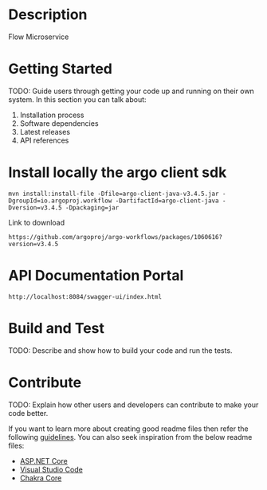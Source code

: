 # Description
Flow Microservice

# Getting Started
TODO: Guide users through getting your code up and running on their own system. In this section you can talk about:
1.	Installation process
2.	Software dependencies
3.	Latest releases
4.	API references

# Install locally the argo client sdk
```
mvn install:install-file -Dfile=argo-client-java-v3.4.5.jar -DgroupId=io.argoproj.workflow -DartifactId=argo-client-java -Dversion=v3.4.5 -Dpackaging=jar
```

Link to download

```
https://github.com/argoproj/argo-workflows/packages/1060616?version=v3.4.5
```

# API Documentation Portal
```
http://localhost:8084/swagger-ui/index.html
```

# Build and Test
TODO: Describe and show how to build your code and run the tests. 

# Contribute
TODO: Explain how other users and developers can contribute to make your code better. 

If you want to learn more about creating good readme files then refer the following [guidelines](https://docs.microsoft.com/en-us/azure/devops/repos/git/create-a-readme?view=azure-devops). You can also seek inspiration from the below readme files:
- [ASP.NET Core](https://github.com/aspnet/Home)
- [Visual Studio Code](https://github.com/Microsoft/vscode)
- [Chakra Core](https://github.com/Microsoft/ChakraCore)